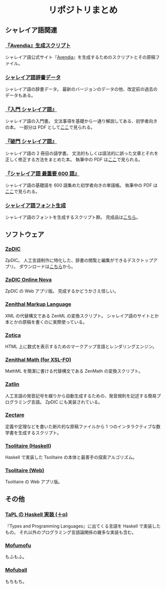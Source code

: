 <div align="center">
<h1>リポジトリまとめ</h1>
</div>


## シャレイア語関連

### [『Avendia』生成スクリプト](https://github.com/Ziphil/AvendiaNew)
シャレイア語公式サイト『[Avendia](http://ziphil.com/)』を生成するためのスクリプトとその原稿ファイル。

### [シャレイア語辞書データ](https://github.com/Ziphil/ShaleianDictionary)
シャレイア語の辞書データ。
最新のバージョンのデータの他、改定前の過去のデータもある。

### [『入門 シャレイア語』](https://github.com/Ziphil/ShaleianIntroduction)
シャレイア語の入門書。
文法事項を基礎から一通り解説してある、初学者向きの本。
一部分は PDF として[ここ](http://ziphil.com/conlang/course/27.html)で見られる。

### [『破門 シャレイア語』](https://github.com/Ziphil/ShaleianNonsentence)
シャレイア語の 2 冊目の語学書。
文法的もしくは語法的に誤った文章とそれを正しく修正する方法をまとめた本。
執筆中の PDF は[ここ](http://ziphil.com/conlang/course/28.html)で見られる。

### [『シャレイア語 最重要 600 語』](https://github.com/Ziphil/ShaleianWordbook)
シャレイア語の基礎語を 600 語集めた初学者向きの単語帳。
執筆中の PDF は[ここ](http://ziphil.com/conlang/course/29.html)で見られる。

### [シャレイア語フォント生成](https://github.com/Ziphil/FontGenerator)
シャレイア語のフォントを生成するスクリプト群。
完成品は[こちら](http://ziphil.com/conlang/database/7.html)。

## ソフトウェア

### [ZpDIC](https://github.com/Ziphil/Dictionary-mirror)
ZpDIC。
人工言語制作に特化した、辞書の閲覧と編集ができるデスクトップアプリ。
ダウンロードは[こちら](http://ziphil.com/application/download/2.html)から。

### [ZpDIC Online Nova](https://github.com/Ziphil/ZpdicOnlineNova)
ZpDIC の Web アプリ版。
完成するかどうかさえ怪しい。

### [Zenithal Markup Language](https://github.com/Ziphil/Zenithal)
XML の代替構文である ZenML の変換スクリプト。
シャレイア語のサイトとか本とかの原稿を書くのに実際使っている。

### [Zotica](https://github.com/Ziphil/ZenithalMathWeb)
HTML 上に数式を表示するためのマークアップ言語とレンダリングエンジン。

### [Zenithal Math (for XSL-FO)](https://github.com/Ziphil/ZenithalMathFormat)
MathML を簡潔に書ける代替構文である ZenMath の変換スクリプト。

### [Zatlin](https://github.com/Ziphil/Zatlin)
人工言語の発音記号を綴りから自動生成するための、発音規則を記述する簡易プログラミング言語。
ZpDIC にも実装されている。

### [Zectare](https://github.com/Ziphil/ArticleGenerator)
定義や定理などを書いた断片的な原稿ファイルから 1 つのインタラクティブな数学書を生成するスクリプト。

### [Tsolitaire (Haskell)](https://github.com/Ziphil/HaskellTsolitaire)
Haskell で実装した Tsolitaire の本体と最善手の探索アルゴリズム。

### [Tsolitaire (Web)](https://github.com/Ziphil/Tsolitaire)
Tsolitaire の Web アプリ版。

## その他

### [TaPL の Haskell 実装 (＋α)](https://github.com/Ziphil/Tapl)
『Types and Programming Languages』に出てくる言語を Haskell で実装したもの。
それ以外のプログラミング言語論関係の雑多な実装も含む。

### [Mofumofu](https://github.com/Ziphil/Mofumofu)
もふもふ。

### [Mofuball](https://github.com/Ziphil/Mofuball)
もちもち。
